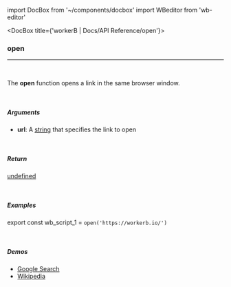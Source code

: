 import DocBox from '~/components/docbox'
import WBeditor from 'wb-editor'

<DocBox title={'workerB | Docs/API Reference/open'}>

### **open**
<hr/>
<br/>

The **open** function opens a link in the same browser window.

<br/>

##### Arguments

-  **url**: A [string](https://developer.mozilla.org/docs/Web/JavaScript/Reference/Global_Objects/String) that specifies the link to open

<br/>

##### Return

[undefined](https://developer.mozilla.org/en-US/docs/Web/JavaScript/Reference/Global_Objects/undefined)

<br/>

##### Examples

export const wb_script_1 = `open('https://workerb.io/')`

<WBeditor
    code = {wb_script_1}
    readOnly = {true}
    showShareIcon={false}
    showRunButton={false}
/>

<br/>

##### Demos
-   [Google Search](/demos/googlesearch)
-   [Wikipedia](/demos/wikipedia)

</DocBox>